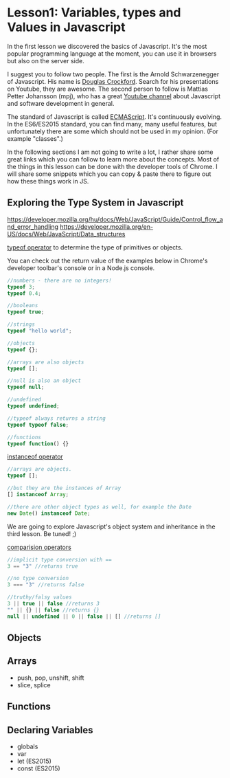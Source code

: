# Lesson1: Variables, types and Values in Javascript

In the first lesson we discovered the basics of Javascript. It's the most popular programming language at the moment, you can use it in browsers but also on the server side.

I suggest you to follow two people. The first is the Arnold Schwarzenegger of Javascript. His name is [Douglas Crockford](https://en.wikipedia.org/wiki/Douglas_Crockford). Search for his presentations on Youtube, they are awesome.
The second person to follow is Mattias Petter Johansson (mpj), who has a great [Youtube channel](https://www.youtube.com/channel/UCO1cgjhGzsSYb1rsB4bFe4Q) about Javascript and software development in general.

The standard of Javascript is called [ECMAScript](https://en.wikipedia.org/wiki/ECMAScript). It's continuously evolving. In the ES6/ES2015 standard, you can find many, many useful features, but unfortunately there are some which should not be used in my opinion. (For example "classes".)

In the following sections I am not going to write a lot, I rather share some great links which you can follow to learn more about the concepts. Most of the things in this lesson can be done with the developer tools of Chrome. I will share some snippets which you can copy & paste there to figure out how these things work in JS.

## Exploring the Type System in Javascript

https://developer.mozilla.org/hu/docs/Web/JavaScript/Guide/Control_flow_and_error_handling
https://developer.mozilla.org/en-US/docs/Web/JavaScript/Data_structures


[typeof operator](https://developer.mozilla.org/en-US/docs/Web/JavaScript/Reference/Operators/typeof) to determine the type of primitives or objects.

You can check out the return value of the examples below in Chrome's developer toolbar's console or in a Node.js console.
 ```javascript
//numbers - there are no integers!
typeof 3;
typeof 0.4;

//booleans
typeof true;
 
//strings
typeof "hello world";

//objects
typeof {};

//arrays are also objects
typeof [];

//null is also an object
typeof null;

//undefined
typeof undefined;

//typeof always returns a string
typeof typeof false;

//functions
typeof function() {}

```

[instanceof operator](https://developer.mozilla.org/en-US/docs/Web/JavaScript/Reference/Operators/instanceof)

```javascript
//arrays are objects.
typeof [];

//but they are the instances of Array
[] instanceof Array;

//there are other object types as well, for example the Date
new Date() instanceof Date;
```

We are going to explore Javascript's object system and inheritance in the third lesson. Be tuned! ;)

[comparision operators](https://developer.mozilla.org/en-US/docs/Web/JavaScript/Reference/Operators/Comparison_Operators)

```javascript
//implicit type conversion with ==
3 == "3" //returns true

//no type conversion
3 === "3" //returns false

//truthy/falsy values
3 || true || false //returns 3
"" || {} || false //returns {}
null || undefined || 0 || false || [] //returns []
```

## Objects

## Arrays
 - push, pop, unshift, shift
 - slice, splice


## Functions

## Declaring Variables
 - globals
 - var
 - let (ES2015)
 - const (ES2015)
